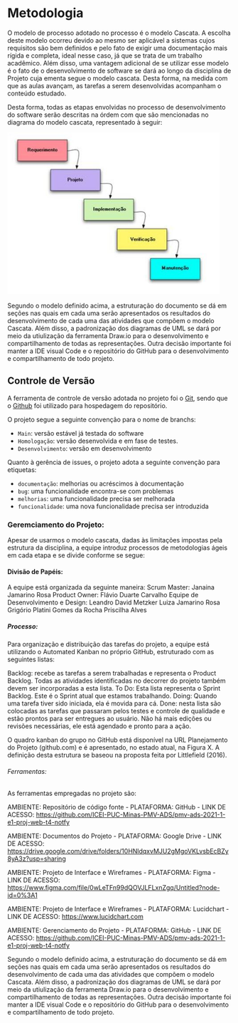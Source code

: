 
# Metodologia

O modelo de processo adotado no processo é o modelo Cascata. A escolha deste modelo ocorreu devido ao mesmo ser aplicável a sistemas cujos requisitos são bem definidos e pelo fato de exigir uma documentação mais rígida e completa, ideal nesse caso, já que se trata de um trabalho acadêmico. Além disso, uma vantagem adicional de se utilizar esse modelo é o fato de o desenvolvimento de software se dará ao longo da disciplina de Projeto cuja ementa segue o modelo cascata. Desta forma, na medida com que as aulas avançam, as tarefas a serem desenvolvidas acompanham o conteúdo estudado.

Desta forma, todas as etapas envolvidas no processo de desenvolvimento do software serão descritas na órdem com que são mencionadas no diagrama do modelo cascata, representado à seguir:

![Modelo Cascata](img/cascata.jpg)

Segundo o modelo definido acima, a estruturação do documento se dá em seções nas quais em cada uma serão apresentados os resultados do desenvolvimento de cada uma das atividades que compõem o modelo Cascata. Além disso, a padronização dos diagramas de UML se dará por meio da utiulização da ferramenta Draw.io para o desenvolvimento e compartilhamento de todas as representações. Outra decisão importante foi manter a IDE visual Code e o repositório do GitHub para o desenvolvimento e compartilhamento de todo projeto.

## Controle de Versão

A ferramenta de controle de versão adotada no projeto foi  o
[Git](https://git-scm.com/), sendo que o [Github](https://github.com)
foi utilizado para hospedagem do repositório.

O projeto segue a seguinte convenção para o nome de branchs:

- `Main`: versão estável já testada do software
- `Homologação`: versão desenvolvida e em fase de testes.
- `Desenvolvimento`: versão em desenvolvimento


Quanto à gerência de issues, o projeto adota a seguinte convenção para
etiquetas:

- `documentação`: melhorias ou acréscimos à documentação
- `bug`: uma funcionalidade encontra-se com problemas
- `melhorias`: uma funcionalidade precisa ser melhorada
- `funcionalidade`: uma nova funcionalidade precisa ser introduzida

### Geremciamento do Projeto:

Apesar de usarmos o modelo cascata, dadas às limitações impostas pela estrutura da disciplina, a equipe introduz processos de metodologias ágeis em cada etapa e se divide conforme se segue:

#### Divisão de Papéis:

A equipe está organizada da seguinte maneira:
Scrum Master: Janaina Jamarino Rosa
Product Owner: Flávio Duarte Carvalho
Equipe de Desenvolvimento e Design:
Leandro David Metzker
Luiza Jamarino Rosa Grigório
Platini Gomes da Rocha
Priscilha Alves

##### Processo:

Para organização e distribuição das tarefas do projeto, a equipe está utilizando o Automated Kanban no próprio GitHub, estruturado com as seguintes listas: 

Backlog: recebe as tarefas a serem trabalhadas e representa o Product Backlog. Todas as atividades identificadas no decorrer do projeto também devem ser incorporadas a esta lista.
To Do: Esta lista representa o Sprint Backlog. Este é o Sprint atual que estamos trabalhando.
Doing: Quando uma tarefa tiver sido iniciada, ela é movida para cá.
Done: nesta lista são colocadas as tarefas que passaram pelos testes e controle de qualidade e estão prontos para ser entregues ao usuário. Não há mais edições ou revisões necessárias, ele está agendado e pronto para a ação.

O quadro kanban do grupo no GitHub está disponível na URL Planejamento do Projeto (github.com) e é apresentado, no estado atual, na Figura X. A definição desta estrutura se baseou na proposta feita por Littlefield (2016).


###### Ferramentas:

As ferramentas empregadas no projeto são:

AMBIENTE: Repositório de código fonte - PLATAFORMA: GitHub - LINK DE ACESSO: https://github.com/ICEI-PUC-Minas-PMV-ADS/pmv-ads-2021-1-e1-proj-web-t4-notfy

AMBIENTE: Documentos do Projeto - PLATAFORMA: Google Drive - LINK DE ACESSO: https://drive.google.com/drive/folders/10HNldqxvMJU2gMgoVKLvsbEcBZy8yA3z?usp=sharing

AMBIENTE: Projeto de Interface e Wireframes - PLATAFORMA: Figma - LINK DE ACESSO: https://www.figma.com/file/0wLeTFn99dQOVJLFLxnZgq/Untitled?node-id=0%3A1

AMBIENTE: Projeto de Interface e Wireframes - PLATAFORMA: Lucidchart - LINK DE ACESSO: https://www.lucidchart.com

AMBIENTE: Gerenciamento do Projeto - PLATAFORMA: GitHub - LINK DE ACESSO: https://github.com/ICEI-PUC-Minas-PMV-ADS/pmv-ads-2021-1-e1-proj-web-t4-notfy



Segundo o modelo definido acima, a estruturação do documento se dá em seções nas quais em cada uma serão apresentados os resultados do desenvolvimento de cada uma das atividades que compõem o modelo Cascata. Além disso, a padronização dos diagramas de UML se dará por meio da utiulização da ferramenta Draw.io para o desenvolvimento e compartilhamento de todas as representações. Outra decisão importante foi manter a IDE visual Code e o repositório do GitHub para o desenvolvimento e compartilhamento de todo projeto.


